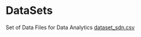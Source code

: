 # DataSets
Set of Data Files for Data Analytics
[dataset_sdn.csv](https://github.com/ebautistav/DataSets/files/14951488/dataset_sdn.csv)

